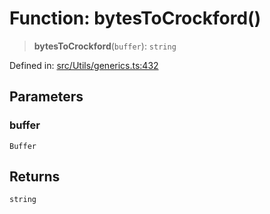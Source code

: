# Function: bytesToCrockford()

> **bytesToCrockford**(`buffer`): `string`

Defined in: [src/Utils/generics.ts:432](https://github.com/Fokusdotid/Baileys/blob/e5a24e138f3b69cf124e0406999e537d5c9a6c18/src/Utils/generics.ts#L432)

## Parameters

### buffer

`Buffer`

## Returns

`string`
